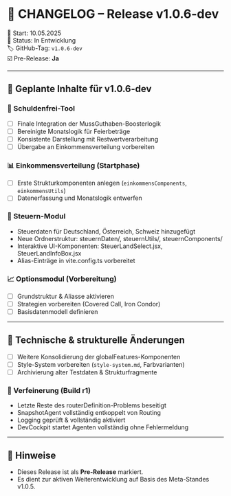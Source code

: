 # 📄 CHANGELOG – Release v1.0.6-dev

📅 Start: 10.05.2025  
🔧 Status: In Entwicklung  
🏷 GitHub-Tag: `v1.0.6-dev`  
☑️ Pre-Release: **Ja**

---

## 🚀 Geplante Inhalte für v1.0.6-dev

### 💸 Schuldenfrei-Tool
- [ ] Finale Integration der MussGuthaben-Boosterlogik
- [ ] Bereinigte Monatslogik für Feierbeträge
- [ ] Konsistente Darstellung mit Restwertverarbeitung
- [ ] Übergabe an Einkommensverteilung vorbereiten

### 📊 Einkommensverteilung (Startphase)
- [ ] Erste Strukturkomponenten anlegen (`einkommensComponents`, `einkommensUtils`)
- [ ] Datenerfassung und Monatslogik entwerfen

### 🧾 Steuern-Modul
- Steuerdaten für Deutschland, Österreich, Schweiz hinzugefügt
- Neue Ordnerstruktur: steuernDaten/, steuernUtils/, steuernComponents/
- Interaktive UI-Komponenten: SteuerLandSelect.jsx, SteuerLandInfoBox.jsx
- Alias-Einträge in vite.config.ts vorbereitet

### 📈 Optionsmodul (Vorbereitung)
- [ ] Grundstruktur & Aliasse aktivieren
- [ ] Strategien vorbereiten (Covered Call, Iron Condor)
- [ ] Basisdatenmodell definieren

---

## 🧱 Technische & strukturelle Änderungen
- [ ] Weitere Konsolidierung der globalFeatures-Komponenten
- [ ] Style-System vorbereiten (`style-system.md`, Farbvarianten)
- [ ] Archivierung alter Testdaten & Strukturfragmente

### 🔁 Verfeinerung (Build r1)
- Letzte Reste des routerDefinition-Problems beseitigt
- SnapshotAgent vollständig entkoppelt von Routing
- Logging geprüft & vollständig aktiviert
- DevCockpit startet Agenten vollständig ohne Fehlermeldung


---

## 📌 Hinweise
- Dieses Release ist als **Pre-Release** markiert.
- Es dient zur aktiven Weiterentwicklung auf Basis des Meta-Standes v1.0.5.
